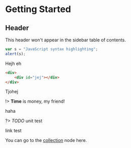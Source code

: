 # Getting Started

## Header 

This header won't appear in the sidebar table of contents.

```javascript
var s = "JavaScript syntax highlighting";
alert(s);
```

Hejh eh

```html
<div>
    <div id="jej"></div>
</div>
```

Tjohej

!> **Time** is money, my friend!

haha

?> _TODO_ unit test

link test 

You can go to the [collection](/nodes/collection) node here.
